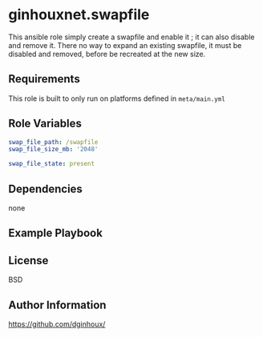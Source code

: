 ginhouxnet.swapfile
=========

This ansible role simply create a swapfile and enable it ; it can also disable and remove it.
There no way to expand an existing swapfile, it must be disabled and removed, before be recreated at the new size.


Requirements
------------

This role is built to only run on platforms defined in `meta/main.yml`


Role Variables
--------------

```yaml
swap_file_path: /swapfile
swap_file_size_mb: '2048'

swap_file_state: present
```


Dependencies
------------

none


Example Playbook
----------------



License
-------

BSD


Author Information
------------------

https://github.com/dginhoux/
